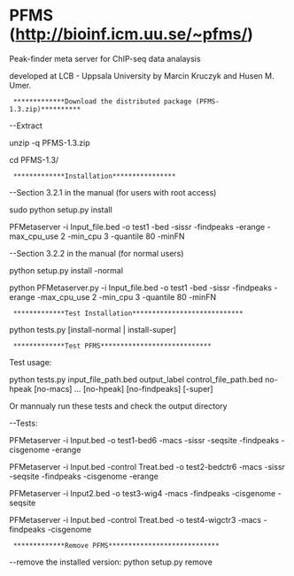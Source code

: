 # PFMS (http://bioinf.icm.uu.se/~pfms/)
Peak-finder meta server for ChIP-seq data analaysis

developed at LCB - Uppsala University by Marcin Kruczyk and Husen M. Umer.


     *************Download the distributed package (PFMS-1.3.zip)**********
--Extract

unzip -q PFMS-1.3.zip

cd PFMS-1.3/


     *************Installation****************

--Section 3.2.1 in the manual (for users with root access)

sudo python setup.py install

PFMetaserver -i Input_file.bed -o test1 -bed -sissr -findpeaks -erange -max_cpu_use 2 -min_cpu 3 -quantile 80 -minFN



--Section 3.2.2 in the manual  (for normal users)

python setup.py install -normal

python PFMetaserver.py -i Input_file.bed -o test1 -bed -sissr -findpeaks -erange -max_cpu_use 2 -min_cpu 3 -quantile 80 -minFN


     *************Test Installation****************************

python tests.py [install-normal | install-super]


     *************Test PFMS****************************

Test usage:

python tests.py input_file_path.bed output_label control_file_path.bed no-hpeak [no-macs] ... [no-hpeak] [no-findpeaks] [-super]


Or mannualy run these tests and check the output directory


--Tests:

PFMetaserver -i Input.bed -o test1-bed6 -macs -sissr -seqsite -findpeaks -cisgenome -erange

PFMetaserver -i Input.bed -control Treat.bed -o test2-bedctr6 -macs -sissr -seqsite -findpeaks -cisgenome -erange

PFMetaserver -i Input2.bed -o test3-wig4 -macs -findpeaks -cisgenome -seqsite

PFMetaserver -i Input.bed -control Treat.bed -o test4-wigctr3 -macs -findpeaks -cisgenome



     *************Remove PFMS****************************

--remove the installed version:
python setup.py remove
